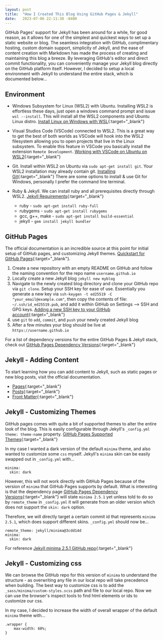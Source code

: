 ```yaml
---
layout: post
title:  "How I Created This Blog Using GitHub Pages & Jekyll"
date:   2023-07-06 22:11:30 -0400
---
```


GitHub Pages' support for Jekyll has been around for a while, for good reason, as it allows for one of the simplest and quickest ways to set up a static website or blog. The seamless integration with GitHub, complimentary hosting, custom domain support, simplicity of Jekyll, and the ease of content creation with Markdown has made the process of creating and maintaining this blog a breeze. By leveraging GitHub's editor and direct commit functionality, you can conveniently manage your Jekyll blog directly on the GitHub platform itself. However, I decided to setup a local environment with Jekyll to understand the entire stack, which is documented below...

## Environment
- Windows Subsystem for Linux (WSL2) with Ubuntu. Installing WSL2 is effortless these days, just open a windows command prompt and issue `wsl --install`. This will install all the WSL2 components and Ubuntu Linux distro. [Install Linux on Windows with WSL](https://learn.microsoft.com/en-us/windows/wsl/install){:target="_blank"}

- Visual Studios Code (VSCode) connected to WSL2. This is a great way to get the best of both worlds as VSCode will hook into the WSL2 filesystem allowing you to open projects that live in the Linux subsystem. To enable this feature in VSCode you basically install the extension `Remote Development`. [Working with VSCode on Ubuntu on WSL2](https://ubuntu.com/tutorials/working-with-visual-studio-code-on-ubuntu-on-wsl2#1-overview){:target="_blank"}

- Git. Install within WSL2 on Ubuntu via `sudo apt-get install git`. Your WSL2 installation may already contain git. [Installing Git](https://learn.microsoft.com/en-us/windows/wsl/tutorials/wsl-git){:target="_blank"} There are some options to install & use Git for Windows, personally I prefer the command line terminal.

- Ruby & Jekyll. We can install ruby and all prerequisites directly through WSL2. [Jekyll Requirements](https://jekyllrb.com/docs/installation/){:target="_blank"}
    - ruby - `sudo apt-get install ruby-full`
    - rubygems - `sudo apt-get install rubygems`
    - gcc, g++, make - `sudo apt-get install build-essential`
    - jekyll - `gem install jekyll bundler`

## GitHub Pages
The official documentation is an incredible source at this point for initial setup of GitHub pages, and customizing Jekyll themes. [Quickstart for GitHub Pages](https://docs.github.com/en/pages/quickstart){:target="_blank"}.

1. Create a new repository with an empty README on GitHub and follow the naming convention for the repo name `username.github.io`
2. Locally create a new Jekyll blog `jekyll new myblog`
3. Navigate to the newly created blog directory and clone your GitHub repo via `git clone`. Setup your SSH key for ease of use. Essentially you generate a new key via `ssh-keygen -t ed25519 -C "your_email@example.com"`, then copy the contents of file: `~/.ssh/id_ed25519.pub`, and add it within GitHub on Settings --> SSH and GPG keys. [Adding a new SSH key to your GitHub account](https://docs.github.com/en/authentication/connecting-to-github-with-ssh/adding-a-new-ssh-key-to-your-github-account){:target="_blank"}
4. use `git` to `add`, `commit`, and `push` your newly created Jekyll blog
5. After a few minutes your blog should be live at `https://username.github.io`

For a list of dependency versions for the entire GitHub Pages & Jekyll stack, check out [GitHub Pages Dependency Versions](https://pages.github.com/versions/){:target="_blank"}

## Jekyll - Adding Content
To start learning how you can add content to Jekyll, such as static pages or new blog posts, visit the official documentation.
- [Pages](https://jekyllrb.com/docs/pages/){:target="_blank"}
- [Posts](https://jekyllrb.com/docs/posts/){:target="_blank"}
- [Front Matter](https://jekyllrb.com/docs/front-matter/){:target="_blank"}


## Jekyll - Customizing Themes
GitHub pages comes with quite a bit of supported themes to alter the entire look of the blog. This is easily configurable through Jekyll's `_config.yml` `theme: theme-name` property. [GitHub Pages Supported Themes](https://pages.github.com/themes/){:target="_blank"}

In my case I wanted a dark version of the default `minima` theme, and also wanted to customize some `css` myself. Jekyll's `minima` skin can be easily swapped out in `_config.yml` with...
```
minima:
  skin: dark
```
However, this will not work directly with GitHub Pages because of the version of `minima` that GitHub Pages supports by default. What is interesting is that the dependency page [GitHub Pages Dependency Versions](https://pages.github.com/versions/){:target="_blank"} will state `minima 2.5.1` yet unless told to do so by `remote_theme` in `_config.yml` it will generate from an older version which does not support the `skin: dark` option.

Therefore, we will directly target a certain commit id that represents `minima 2.5.1`, which does support different skins. `_config.yml` should now be...
```
remote_theme: jekyll/minima@3cdd14d
minima:
  skin: dark
```
For reference [Jekyll minima 2.5.1 GitHub repo](https://github.com/jekyll/minima/tree/3cdd14dff1216f561c68329e0b7420c2dc9b796a){:target="_blank"}

## Jekyll - Customizing css
We can browse the GitHub repo for this version of `minima` to understand the structure - as overwriting any file in our local repo will take precedence when building. The best way to customize css is to add the `_sass/minima/custom-styles.scss` path and file to our local repo. Now we can use the browser's inspect tools to find html elements or ids to customize our css.

In my case, I decided to increase the width of overall wrapper of the default `minima` theme with...
```
.wrapper {
    max-width: 60%;
}
```